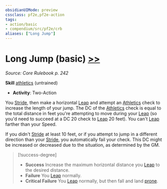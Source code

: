 ```yaml
---
obsidianUIMode: preview
cssclass: pf2e,pf2e-action
tags:
- action/basic
- compendium/src/pf2e/crb
aliases: ["Long Jump"]
---
```

# Long Jump (basic) [>>](chapter-9-playing-the-game.md#Actions "Two-Action")
*Source: Core Rulebook p. 242*  

**Skill** [athletics](skills.md#Athletics) (untrained)
- **Activity**: Two-Action

You [Stride](stride.md), then make a horizontal [Leap](leap.md) and attempt an [Athletics](skills.md#Athletics) check to increase the length of your jump. The DC of the [Athletics](skills.md#Athletics) check is equal to the total distance in feet you're attempting to move during your [Leap](leap.md) (so you'd need to succeed at a DC 20 check to [Leap](leap.md) 20 feet). You can't [Leap](leap.md) farther than your Speed.

If you didn't [Stride](stride.md) at least 10 feet, or if you attempt to jump in a different direction than your [Stride](stride.md), you automatically fail your check. This DC might be increased or decreased due to the situation, as determined by the GM.

> [!success-degree] 
> - **Success** Increase the maximum horizontal distance you [Leap](leap.md) to the desired distance.
> - **Failure** You [Leap](leap.md) normally.
> - **Critical Failure** You [Leap](leap.md) normally, but then fall and land [prone](conditions.md#Prone).